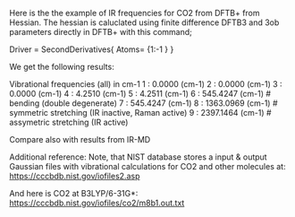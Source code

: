 
Here is the the example of IR frequencies  for  CO2 from DFTB+  from Hessian.
The hessian is caluclated using finite difference  DFTB3 and 3ob parameters directly in DFTB+  with this   command;

Driver = SecondDerivatives{
        Atoms= {1:-1 }
       }

We get the following results:

 Vibrational frequencies (all) in cm-1
 1  :         0.0000  (cm-1)
 2  :         0.0000  (cm-1)
 3  :         0.0000  (cm-1)
 4  :         4.2510  (cm-1)
 5  :         4.2511  (cm-1)
 6  :       545.4247  (cm-1)    # bending (double degenerate)
 7  :       545.4247  (cm-1)
 8  :      1363.0969  (cm-1)    # symmetric stretching  (IR inactive, Raman active)
 9  :      2397.1464  (cm-1)    # assymetric stretching (IR active)

Compare also with results from IR-MD


Additional reference:
Note, that NIST database stores a  input & output  Gaussian files  with  vibrational  calculations for CO2 and other molecules at: 
        https://cccbdb.nist.gov/iofiles2.asp

And here is CO2 at B3LYP/6-31G*:
        https://cccbdb.nist.gov/iofiles/co2/m8b1.out.txt
